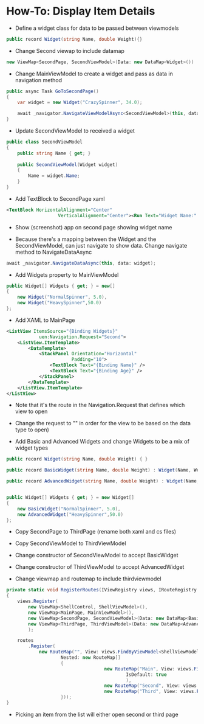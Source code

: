 # How-To: Display Item Details

- Define a widget class for data to be passed between viewmodels

```csharp
public record Widget(string Name, double Weight){}
```

- Change Second viewap to include datamap

```csharp
new ViewMap<SecondPage, SecondViewModel>(Data: new DataMap<Widget>())
```

- Change MainViewModel to create a widget and pass as data in navigation method
       
```csharp
public async Task GoToSecondPage()
{
	var widget = new Widget("CrazySpinner", 34.0);

	await _navigator.NavigateViewModelAsync<SecondViewModel>(this, data:widget);
}
```

- Update SecondViewModel to received a widget

```csharp
public class SecondViewModel
{
    public string Name { get; }
    
    public SecondViewModel(Widget widget)
	{
        Name = widget.Name; 
	}
}
```

- Add TextBlock to SecondPage xaml

```xml
<TextBlock HorizontalAlignment="Center"
                   VerticalAlignment="Center"><Run Text="Widget Name:" /><Run Text="{Binding Name}" /></TextBlock>
```          
- Show (screenshot) app on second page showing widget name            
            
- Because there's a mapping between the Widget and the SecondViewModel, can just navigate to show data. Change navigate method to NavigateDataAsync

```csharp
await _navigator.NavigateDataAsync(this, data: widget);
```


- Add Widgets property to MainViewModel

```csharp
public Widget[] Widgets { get; } = new[]
{
    new Widget("NormalSpinner", 5.0),
    new Widget("HeavySpinner",50.0)
};
```

- Add XAML to MainPage

```xml
<ListView ItemsSource="{Binding Widgets}"
            uen:Navigation.Request="Second">
    <ListView.ItemTemplate>
        <DataTemplate>
            <StackPanel Orientation="Horizontal"
                        Padding="10">
                <TextBlock Text="{Binding Name}" />
                <TextBlock Text="{Binding Age}" />
            </StackPanel>
        </DataTemplate>
    </ListView.ItemTemplate>
</ListView>
```
 
- Note that it's the route in the Navigation.Request that defines which view to open

- Change the  request to "" in order for the view to be based on the data type to open)

- Add Basic and Advanced Widgets and change Widgets to be a mix of widget types

```csharp
public record Widget(string Name, double Weight) { }

public record BasicWidget(string Name, double Weight) : Widget(Name, Weight) { }

public record AdvancedWidget(string Name, double Weight) : Widget(Name, Weight) { }


public Widget[] Widgets { get; } = new Widget[]
{
    new BasicWidget("NormalSpinner", 5.0),
    new AdvancedWidget("HeavySpinner",50.0)
};
```

- Copy SecondPage to ThirdPage (rename both xaml and cs files)
- Copy SecondViewModel to ThirdViewModel
- Change constructor of SecondViewModel to accept BasicWidget
- Change constructor of ThirdViewModel to accept AdvancedWidget

- Change viewmap and routemap to include thirdviewmodel

```csharp
private static void RegisterRoutes(IViewRegistry views, IRouteRegistry routes)
{
    views.Register(
        new ViewMap<ShellControl, ShellViewModel>(),
        new ViewMap<MainPage, MainViewModel>(),
        new ViewMap<SecondPage, SecondViewModel>(Data: new DataMap<BasicWidget>()),
        new ViewMap<ThirdPage, ThirdViewModel>(Data: new DataMap<AdvancedWidget>())
        );

    routes
        .Register(
            new RouteMap("", View: views.FindByViewModel<ShellViewModel>(),
                    Nested: new RouteMap[]
                    {
                                    new RouteMap("Main", View: views.FindByViewModel<MainViewModel>() ,
                                            IsDefault: true
                                            ),
                                    new RouteMap("Second", View: views.FindByViewModel<SecondViewModel>()),
                                    new RouteMap("Third", View: views.FindByViewModel<ThirdViewModel>()),
                    }));
}
```

- Picking an item from the list will either open second or third page




